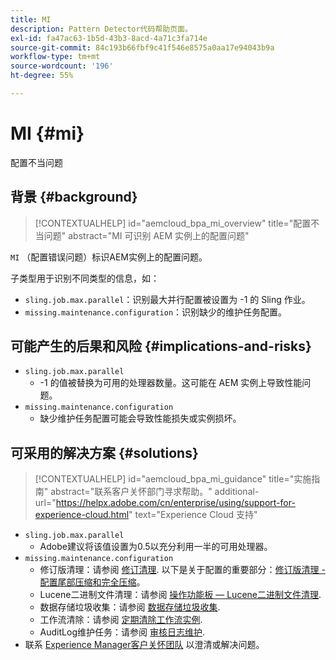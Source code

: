 ```yaml
---
title: MI
description: Pattern Detector代码帮助页面。
exl-id: fa47ac63-1b5d-43b3-8acd-4a71c3fa714e
source-git-commit: 84c193b66fbf9c41f546e8575a0aa17e94043b9a
workflow-type: tm+mt
source-wordcount: '196'
ht-degree: 55%

---
```


# MI {#mi}

配置不当问题

## 背景 {#background}

>[!CONTEXTUALHELP]
>id="aemcloud_bpa_mi_overview"
>title="配置不当问题"
>abstract="MI 可识别 AEM 实例上的配置问题"

`MI` （配置错误问题）标识AEM实例上的配置问题。

子类型用于识别不同类型的信息，如：

* `sling.job.max.parallel`：识别最大并行配置被设置为 -1 的 Sling 作业。
* `missing.maintenance.configuration`：识别缺少的维护任务配置。

## 可能产生的后果和风险 {#implications-and-risks}

* `sling.job.max.parallel`
   * -1 的值被替换为可用的处理器数量。这可能在 AEM 实例上导致性能问题。
* `missing.maintenance.configuration`
   * 缺少维护任务配置可能会导致性能损失或实例损坏。

## 可采用的解决方案 {#solutions}

>[!CONTEXTUALHELP]
>id="aemcloud_bpa_mi_guidance"
>title="实施指南"
>abstract="联系客户关怀部门寻求帮助。"
>additional-url="https://helpx.adobe.com/cn/enterprise/using/support-for-experience-cloud.html" text="Experience Cloud 支持"

* `sling.job.max.parallel`
   * Adobe建议将该值设置为0.5以充分利用一半的可用处理器。
* `missing.maintenance.configuration`
   * 修订版清理：请参阅 [修订清理](https://experienceleague.adobe.com/en/docs/experience-manager-65/content/implementing/deploying/deploying/revision-cleanup). 以下是关于配置的重要部分：[修订版清理 - 配置尾部压缩和完全压缩](https://experienceleague.adobe.com/en/docs/experience-manager-65/content/implementing/deploying/deploying/revision-cleanup)。
   * Lucene二进制文件清理：请参阅 [操作功能板 — Lucene二进制文件清理](https://experienceleague.adobe.com/en/docs/experience-manager-65/content/sites/administering/operations/operations-dashboard#lucene-binaries-cleanup).
   * 数据存储垃圾收集：请参阅 [数据存储垃圾收集](https://experienceleague.adobe.com/en/docs/experience-manager-65/content/sites/administering/operations/data-store-garbage-collection).
   * 工作流清除：请参阅 [定期清除工作流实例](https://experienceleague.adobe.com/en/docs/experience-manager-65/content/sites/administering/operations/workflows-administering#regular-purging-of-workflow-instances).
   * AuditLog维护任务：请参阅 [审核日志维护](https://experienceleague.adobe.com/en/docs/experience-manager-65/content/sites/administering/operations/operations-audit-log).
* 联系 [Experience Manager客户关怀团队](https://helpx.adobe.com/cn/enterprise/using/support-for-experience-cloud.html) 以澄清或解决问题。
